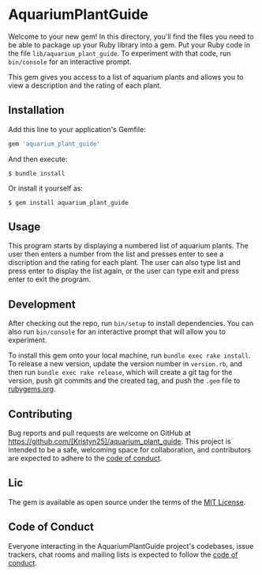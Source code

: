 # AquariumPlantGuide

Welcome to your new gem! In this directory, you'll find the files you need to be able to package up your Ruby library into a gem. Put your Ruby code in the file `lib/aquarium_plant_guide`. To experiment with that code, run `bin/console` for an interactive prompt.

This gem gives you access to a list of aquarium plants and allows you to view a description and the rating of each plant.

## Installation

Add this line to your application's Gemfile:

```ruby
gem 'aquarium_plant_guide'
```

And then execute:

    $ bundle install

Or install it yourself as:

    $ gem install aquarium_plant_guide

## Usage

This program starts by displaying a numbered list of aquarium plants. The user then enters a number from the list and presses enter to see a discription and the rating for each plant. The user can also type list and press enter to display the list again, or the user can type exit and press enter to exit the program.

## Development

After checking out the repo, run `bin/setup` to install dependencies. You can also run `bin/console` for an interactive prompt that will allow you to experiment.

To install this gem onto your local machine, run `bundle exec rake install`. To release a new version, update the version number in `version.rb`, and then run `bundle exec rake release`, which will create a git tag for the version, push git commits and the created tag, and push the `.gem` file to [rubygems.org](https://rubygems.org).

## Contributing

Bug reports and pull requests are welcome on GitHub at https://github.com/[Kristyn25]/aquarium_plant_guide. This project is intended to be a safe, welcoming space for collaboration, and contributors are expected to adhere to the [code of conduct](https://github.com/[Kristyn25]/aquarium_plant_guide/blob/master/CODE_OF_CONDUCT.md).

## Lic

The gem is available as open source under the terms of the [MIT License](https://opensource.org/licenses/MIT).

## Code of Conduct

Everyone interacting in the AquariumPlantGuide project's codebases, issue trackers, chat rooms and mailing lists is expected to follow the [code of conduct](https://github.com/[USERNAME]/aquarium_plant_guide/blob/master/CODE_OF_CONDUCT.md).
